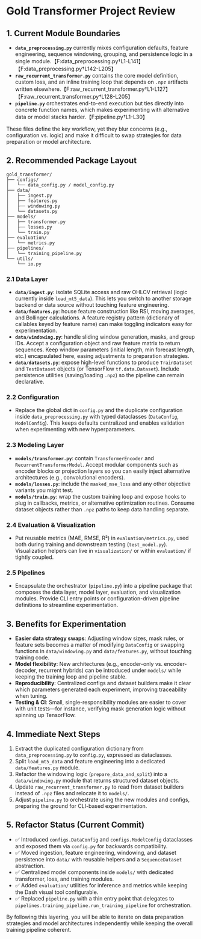# Gold Transformer Project Review

## 1. Current Module Boundaries
- **`data_preprocessing.py`** currently mixes configuration defaults, feature engineering, sequence windowing, grouping, and persistence logic in a single module.【F:data_preprocessing.py†L1-L141】【F:data_preprocessing.py†L142-L205】
- **`raw_recurrent_transformer.py`** contains the core model definition, custom loss, and an inline training loop that depends on `.npz` artifacts written elsewhere.【F:raw_recurrent_transformer.py†L1-L127】【F:raw_recurrent_transformer.py†L128-L205】
- **`pipeline.py`** orchestrates end-to-end execution but ties directly into concrete function names, which makes experimenting with alternative data or model stacks harder.【F:pipeline.py†L1-L30】

These files define the key workflow, yet they blur concerns (e.g., configuration vs. logic) and make it difficult to swap strategies for data preparation or model architecture.

## 2. Recommended Package Layout
```
gold_transformer/
├── configs/
│   └── data_config.py / model_config.py
├── data/
│   ├── ingest.py
│   ├── features.py
│   ├── windowing.py
│   └── datasets.py
├── models/
│   ├── transformer.py
│   ├── losses.py
│   └── train.py
├── evaluation/
│   └── metrics.py
├── pipelines/
│   └── training_pipeline.py
└── utils/
    └── io.py
```

### 2.1 Data Layer
- **`data/ingest.py`**: isolate SQLite access and raw OHLCV retrieval (logic currently inside `load_mt5_data`). This lets you switch to another storage backend or data source without touching feature engineering.
- **`data/features.py`**: house feature construction like RSI, moving averages, and Bollinger calculations. A feature registry pattern (dictionary of callables keyed by feature name) can make toggling indicators easy for experimentation.
- **`data/windowing.py`**: handle sliding window generation, masks, and group IDs. Accept a configuration object and raw feature matrix to return sequences. Keep window parameters (initial length, min forecast length, etc.) encapsulated here, easing adjustments to preparation strategies.
- **`data/datasets.py`**: expose high-level functions to produce `TrainDataset` and `TestDataset` objects (or TensorFlow `tf.data.Dataset`). Include persistence utilities (saving/loading `.npz`) so the pipeline can remain declarative.

### 2.2 Configuration
- Replace the global dict in `config.py` and the duplicate configuration inside `data_preprocessing.py` with typed dataclasses (`DataConfig`, `ModelConfig`). This keeps defaults centralized and enables validation when experimenting with new hyperparameters.

### 2.3 Modeling Layer
- **`models/transformer.py`**: contain `TransformerEncoder` and `RecurrentTransformerModel`. Accept modular components such as encoder blocks or projection layers so you can easily inject alternative architectures (e.g., convolutional encoders).
- **`models/losses.py`**: include the `masked_mse_loss` and any other objective variants you might test.
- **`models/train.py`**: wrap the custom training loop and expose hooks to plug in callbacks, metrics, or alternative optimization routines. Consume dataset objects rather than `.npz` paths to keep data handling separate.

### 2.4 Evaluation & Visualization
- Put reusable metrics (MAE, RMSE, R²) in `evaluation/metrics.py`, used both during training and downstream testing (`test_model.py`). Visualization helpers can live in `visualization/` or within `evaluation/` if tightly coupled.

### 2.5 Pipelines
- Encapsulate the orchestrator (`pipeline.py`) into a pipeline package that composes the data layer, model layer, evaluation, and visualization modules. Provide CLI entry points or configuration-driven pipeline definitions to streamline experimentation.

## 3. Benefits for Experimentation
- **Easier data strategy swaps**: Adjusting window sizes, mask rules, or feature sets becomes a matter of modifying `DataConfig` or swapping functions in `data/windowing.py` and `data/features.py`, without touching training code.
- **Model flexibility**: New architectures (e.g., encoder-only vs. encoder-decoder, recurrent hybrids) can be introduced under `models/` while keeping the training loop and pipeline stable.
- **Reproducibility**: Centralized configs and dataset builders make it clear which parameters generated each experiment, improving traceability when tuning.
- **Testing & CI**: Small, single-responsibility modules are easier to cover with unit tests—for instance, verifying mask generation logic without spinning up TensorFlow.

## 4. Immediate Next Steps
1. Extract the duplicated configuration dictionary from `data_preprocessing.py` to `config.py`, expressed as dataclasses.
2. Split `load_mt5_data` and feature engineering into a dedicated `data/features.py` module.
3. Refactor the windowing logic (`prepare_data_and_split`) into a `data/windowing.py` module that returns structured dataset objects.
4. Update `raw_recurrent_transformer.py` to read from dataset builders instead of `.npz` files and relocate it to `models/`.
5. Adjust `pipeline.py` to orchestrate using the new modules and configs, preparing the ground for CLI-based experimentation.

## 5. Refactor Status (Current Commit)
- ✅ Introduced `configs.DataConfig` and `configs.ModelConfig` dataclasses and exposed them via `config.py` for backwards compatibility.
- ✅ Moved ingestion, feature engineering, windowing, and dataset persistence into `data/` with reusable helpers and a `SequenceDataset` abstraction.
- ✅ Centralized model components inside `models/` with dedicated transformer, loss, and training modules.
- ✅ Added `evaluation/` utilities for inference and metrics while keeping the Dash visual tool configurable.
- ✅ Replaced `pipeline.py` with a thin entry point that delegates to `pipelines.training_pipeline.run_training_pipeline` for orchestration.

By following this layering, you will be able to iterate on data preparation strategies and model architectures independently while keeping the overall training pipeline coherent.
